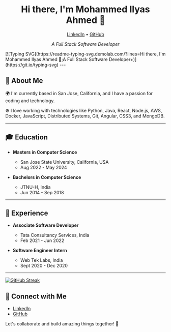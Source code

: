 <h1 align="center">Hi there, I'm Mohammed Ilyas Ahmed 👋</h1>

<p align="center">
  <a href="https://www.linkedin.com/in/mohammedilyasahmed/">LinkedIn</a> • <a href="https://github.com/ilyas122">GitHub</a>
</p>

<p align="center">
  <em>A Full Stack Software Developer</em>
</p>
[![Typing SVG](https://readme-typing-svg.demolab.com/?lines=Hi there, I'm Mohammed Ilyas Ahmed 👋;A Full Stack Software Developer+)](https://git.io/typing-svg)
---

## 🚀 About Me

🌍 I'm currently based in San Jose, California, and I have a passion for coding and technology.

⚙️ I love working with technologies like Python, Java, React, Node.js, AWS, Docker, JavaScript, Distributed Systems, Git, Angular, CSS3, and MongoDB.

---

## 🎓 Education

- **Masters in Computer Science**
  - San Jose State University, California, USA
  - Aug 2022 - May 2024
 

- **Bachelors in Computer Science**
  - JTNU-H, India
  - Jun 2014 - Sep 2018

---

## 💼 Experience

- **Associate Software Developer**
  - Tata Consultancy Services, India
  - Feb 2021 - Jun 2022

- **Software Engineer Intern**
  - Web Tek Labs, India
  - Sept 2020 - Dec 2020

---

[![GitHub Streak](https://streak-stats.demolab.com/?user=ilyas122)](https://git.io/streak-stats)

## 🔗 Connect with Me

- [LinkedIn](https://www.linkedin.com/in/ilyasahmed)
- [GitHub](https://github.com/ilyas122)

Let's collaborate and build amazing things together! 🚀
